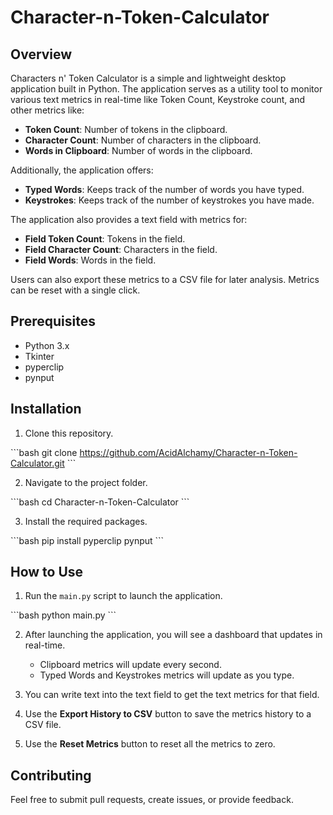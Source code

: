 # Character-n-Token-Calculator


## Overview

Characters n' Token Calculator is a simple and lightweight desktop application built in Python. The application serves as a utility tool to monitor various text metrics in real-time like Token Count, Keystroke count, and other metrics like:

- **Token Count**: Number of tokens in the clipboard.
- **Character Count**: Number of characters in the clipboard.
- **Words in Clipboard**: Number of words in the clipboard.
  
Additionally, the application offers:

- **Typed Words**: Keeps track of the number of words you have typed.
- **Keystrokes**: Keeps track of the number of keystrokes you have made.

The application also provides a text field with metrics for:

- **Field Token Count**: Tokens in the field.
- **Field Character Count**: Characters in the field.
- **Field Words**: Words in the field.

Users can also export these metrics to a CSV file for later analysis. Metrics can be reset with a single click.

## Prerequisites

- Python 3.x
- Tkinter
- pyperclip
- pynput

## Installation

1. Clone this repository.

\`\`\`bash
git clone https://github.com/AcidAlchamy/Character-n-Token-Calculator.git
\`\`\`

2. Navigate to the project folder.

\`\`\`bash
cd Character-n-Token-Calculator
\`\`\`

3. Install the required packages.

\`\`\`bash
pip install pyperclip pynput
\`\`\`

## How to Use

1. Run the `main.py` script to launch the application.

\`\`\`bash
python main.py
\`\`\`

2. After launching the application, you will see a dashboard that updates in real-time.
   - Clipboard metrics will update every second.
   - Typed Words and Keystrokes metrics will update as you type.

3. You can write text into the text field to get the text metrics for that field.

4. Use the **Export History to CSV** button to save the metrics history to a CSV file.

5. Use the **Reset Metrics** button to reset all the metrics to zero.

## Contributing

Feel free to submit pull requests, create issues, or provide feedback.
